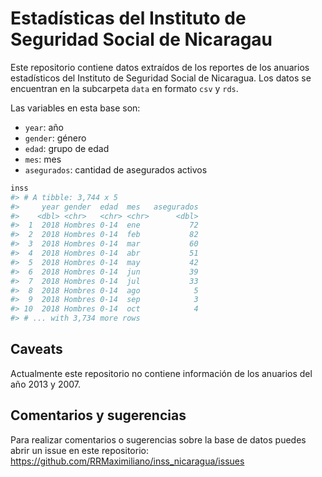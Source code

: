 
<!-- README.md is generated from README.Rmd. Please edit that file -->

# Estadísticas del Instituto de Seguridad Social de Nicaragau

Este repositorio contiene datos extraídos de los reportes de los
anuarios estadísticos del Instituto de Seguridad Social de Nicaragua.
Los datos se encuentran en la subcarpeta `data` en formato `csv` y
`rds`.

Las variables en esta base son:

-   `year`: año
-   `gender`: género
-   `edad`: grupo de edad
-   `mes`: mes
-   `asegurados`: cantidad de asegurados activos

``` r
inss
#> # A tibble: 3,744 x 5
#>     year gender  edad  mes   asegurados
#>    <dbl> <chr>   <chr> <chr>      <dbl>
#>  1  2018 Hombres 0-14  ene           72
#>  2  2018 Hombres 0-14  feb           82
#>  3  2018 Hombres 0-14  mar           60
#>  4  2018 Hombres 0-14  abr           51
#>  5  2018 Hombres 0-14  may           42
#>  6  2018 Hombres 0-14  jun           39
#>  7  2018 Hombres 0-14  jul           33
#>  8  2018 Hombres 0-14  ago            5
#>  9  2018 Hombres 0-14  sep            3
#> 10  2018 Hombres 0-14  oct            4
#> # ... with 3,734 more rows
```

## Caveats

Actualmente este repositorio no contiene información de los anuarios del
año 2013 y 2007.

## Comentarios y sugerencias

Para realizar comentarios o sugerencias sobre la base de datos puedes
abrir un issue en este repositorio:
<https://github.com/RRMaximiliano/inss_nicaragua/issues>
